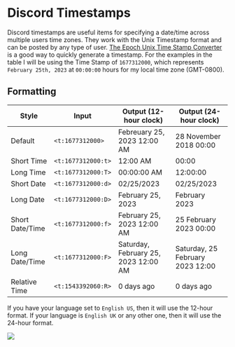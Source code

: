 # Discord Timestamps
Discord timestamps are useful items for specifying a date/time across multiple users time zones. They work with the Unix Timestamp format and can be posted by any type of user.
[The Epoch Unix Time Stamp Converter](https://www.unixtimestamp.com/) is a good way to quickly generate a timestamp. For the examples in the table I will be using the Time Stamp of `1677312000`, which represents `February 25th, 2023` at `00:00:00` hours for my local time zone (GMT-0800).

## Formatting

|Style|Input|Output (12-hour clock)|Output (24-hour clock)
|--|--|--|--
|Default|`<t:1677312000>`|Febreuary 25, 2023 12:00 AM|28 November 2018 00:00
|Short Time|`<t:1677312000:t>`|12:00 AM|00:00
|Long Time|`<t:1677312000:T>`|00:00:00 AM|12:00:00
|Short Date|`<t:1677312000:d>`|02/25/2023|02/25/2023
|Long Date|`<t:1677312000:D>`|February 25, 2023|February 2023
|Short Date/Time|`<t:1677312000:f>`|February 25, 2023 12:00 AM|25 February 2023 00:00
|Long Date/Time|`<t:1677312000:F>`|Saturday, February 25, 2023 12:00 AM|Saturday, 25 February 2023 12:00
|Relative Time|`<t:1543392060:R>`|0 days ago|0 days ago

If you have your language set to `English US`, then it will use the 12-hour format. If your language is `English UK` or any other one, then it will use the 24-hour format.

![](https://camo.githubusercontent.com/9ff9d6f08f6bbc03d7037ed60fd8e146fa4baa74c2c0b0a27307ca1849d2794b/68747470733a2f2f692e6c6576692e6c616e642f6650736935412f646972656374)
